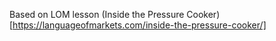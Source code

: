 Based on LOM lesson (Inside the Pressure Cooker)[https://languageofmarkets.com/inside-the-pressure-cooker/]